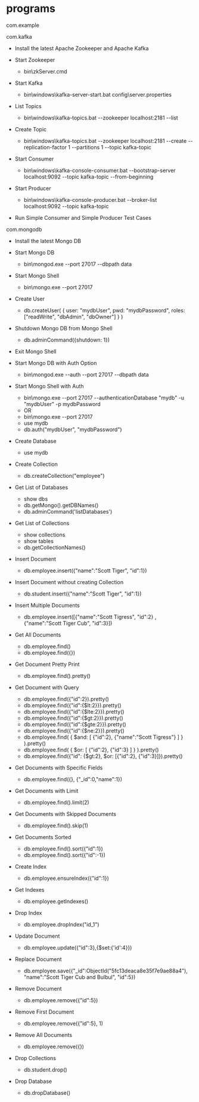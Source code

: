 # programs

com.example

com.kafka

- Install the latest Apache Zookeeper and Apache Kafka

- Start Zookeeper    
    - bin\zkServer.cmd
    
- Start Kafka
    - bin\windows\kafka-server-start.bat config\server.properties
    
- List Topics
    - bin\windows\kafka-topics.bat --zookeeper localhost:2181 --list
    
- Create Topic
    -  bin\windows\kafka-topics.bat --zookeeper localhost:2181 --create --replication-factor 1 --partitions 1 --topic kafka-topic
    
- Start Consumer
    - bin\windows\kafka-console-consumer.bat --bootstrap-server localhost:9092 --topic kafka-topic --from-beginning
    
- Start Producer
    - bin\windows\kafka-console-producer.bat --broker-list localhost:9092 --topic kafka-topic
    
- Run Simple Consumer and Simple Producer Test Cases

com.mongodb

- Install the latest Mongo DB

- Start Mongo DB
    - bin\mongod.exe --port 27017 --dbpath data
    
- Start Mongo Shell
    - bin\mongo.exe --port 27017
    
- Create User
    - db.createUser(
        {
          user: "mydbUser",
          pwd: "mydbPassword",
          roles: ["readWrite", "dbAdmin", "dbOwner"]
        }
      )
      
- Shutdown Mongo DB from Mongo Shell
    - db.adminCommand({shutdown: 1})
    
- Exit Mongo Shell
    
- Start Mongo DB with Auth Option
    - bin\mongod.exe --auth --port 27017 --dbpath data
    
- Start Mongo Shell with Auth
    - bin\mongo.exe --port 27017 --authenticationDatabase "mydb" -u "mydbUser" -p mydbPassword
    - OR
    - bin\mongo.exe --port 27017
    - use mydb
    - db.auth("mydbUser", "mydbPassword")
    
- Create Database
    - use mydb
    
- Create Collection
    - db.createCollection("employee")
    
- Get List of Databases
    - show dbs
    - db.getMongo().getDBNames()
    - db.adminCommand('listDatabases')
    
- Get List of Collections
    - show collections
    - show tables
    - db.getCollectionNames()
    
- Insert Document
    - db.employee.insert({"name":"Scott Tiger", "id":1})
    
- Insert Document without creating Collection
    - db.student.insert({"name":"Scott Tiger", "id":1})
    
- Insert Multiple Documents
    - db.employee.insert([{"name":"Scott Tigress", "id":2} , {"name":"Scott Tiger Cub", "id":3}])

- Get All Documents
    - db.employee.find()
    - db.employee.find({})
    
- Get Document Pretty Print
    - db.employee.find().pretty()
    
- Get Document with Query
    - db.employee.find({"id":2}).pretty()
    - db.employee.find({"id":{$lt:2}}).pretty()
    - db.employee.find({"id":{$lte:2}}).pretty()
    - db.employee.find({"id":{$gt:2}}).pretty()
    - db.employee.find({"id":{$gte:2}}).pretty()
    - db.employee.find({"id":{$ne:2}}).pretty()
    - db.employee.find(
         {
            $and: [
               {"id":2}, {"name":"Scott Tigress"}
            ]
         }
      ).pretty()
    - db.employee.find(
         {
            $or: [
               {"id":2}, {"id":3}
            ]
         }
      ).pretty()
    - db.employee.find({"id": {$gt:2}, $or: [{"id":2}, {"id":3}]}).pretty()
    
- Get Documents with Specific Fields
    - db.employee.find({}, {"_id":0,"name":1})
    
- Get Documents with Limit
    - db.employee.find().limit(2)
    
- Get Documents with Skipped Documents
    - db.employee.find().skip(1)
    
- Get Documents Sorted
    - db.employee.find().sort({"id":1})
    - db.employee.find().sort({"id":-1})
    
- Create Index
    - db.employee.ensureIndex({"id":1})
    
- Get Indexes
    - db.employee.getIndexes()
    
- Drop Index
    - db.employee.dropIndex("id_1")
    
- Update Document
    - db.employee.update({"id":3},{$set:{'id':4}})
    
- Replace Document
    - db.employee.save({"_id":ObjectId("5fc13deaca8e35f7e9ae88a4"), "name":"Scott Tiger Cub and Bulbul", "id":5})
    
- Remove Document
    - db.employee.remove({"id":5})
    
- Remove First Document
    - db.employee.remove({"id":5}, 1)
    
- Remove All Documents
    - db.employee.remove({})
    
- Drop Collections
    - db.student.drop()
    
- Drop Database
    - db.dropDatabase()